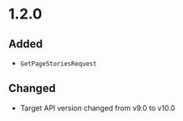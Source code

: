 # 1.2.0

## Added

-   `GetPageStoriesRequest`

## Changed

-   Target API version changed from v9.0 to v10.0
